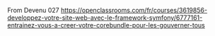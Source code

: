 From Devenu 027 https://openclassrooms.com/fr/courses/3619856-developpez-votre-site-web-avec-le-framework-symfony/6777161-entrainez-vous-a-creer-votre-corebundle-pour-les-gouverner-tous
